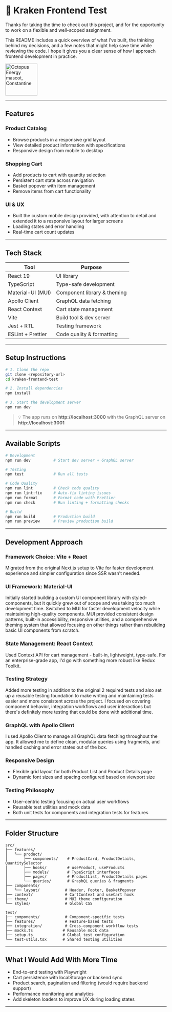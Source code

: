 # 🐙 Kraken Frontend Test

Thanks for taking the time to check out this project, and for the opportunity to work on a flexible and well-scoped assignment.

This README includes a quick overview of what I’ve built, the thinking behind my decisions, and a few notes that might help save time while reviewing the code. I hope it gives you a clear sense of how I approach frontend development in practice.


<img src="https://static.octopuscdn.com/constantine/constantine.svg" alt="Octopus Energy mascot, Constantine" width="100" />

---

## Features

### Product Catalog
- Browse products in a responsive grid layout
- View detailed product information with specifications
- Responsive design from mobile to desktop

### Shopping Cart
- Add products to cart with quantity selection
- Persistent cart state across navigation
- Basket popover with item management
- Remove items from cart functionality

### UI & UX
- Built the custom mobile design provided, with attention to detail and extended it to a responsive layout for larger screens
- Loading states and error handling
- Real-time cart count updates

---

## Tech Stack

| Tool              | Purpose                    |
| ----------------- | -------------------------- |
| React 19          | UI library                 |
| TypeScript        | Type-safe development      |
| Material-UI (MUI) | Component library & theming |
| Apollo Client     | GraphQL data fetching      |
| React Context     | Cart state management      |
| Vite              | Build tool & dev server    |
| Jest + RTL        | Testing framework          |
| ESLint + Prettier | Code quality & formatting  |

---

## Setup Instructions

```bash
# 1. Clone the repo
git clone <repository-url>
cd kraken-frontend-test

# 2. Install dependencies
npm install

# 3. Start the development server
npm run dev
```

> 💡 The app runs on **http://localhost:3000** with the GraphQL server on **http://localhost:3001**

---

## Available Scripts

```bash
# Development
npm run dev          # Start dev server + GraphQL server

# Testing
npm test             # Run all tests

# Code Quality
npm run lint         # Check code quality
npm run lint:fix     # Auto-fix linting issues
npm run format       # Format code with Prettier
npm run check        # Run linting + formatting checks

# Build
npm run build        # Production build
npm run preview      # Preview production build
```

---

## Development Approach

### **Framework Choice: Vite + React**
Migrated from the original Next.js setup to Vite for faster development experience and simpler configuration since SSR wasn't needed.

### **UI Framework: Material-UI**
Initially started building a custom UI component library with styled-components, but it quickly grew out of scope and was taking too much development time. Switched to MUI for faster development velocity while maintaining high-quality components. MUI provided consistent design patterns, built-in accessibility, responsive utilities, and a comprehensive theming system that allowed focusing on other things rather than rebuilding basic UI components from scratch.

### **State Management: React Context**
Used Context API for cart management - built-in, lightweight, type-safe. For an enterprise-grade app, I'd go with something more robust like Redux Toolkit.

### **Testing Strategy**
Added more testing in addition to the original 2 required tests and also set up a reusable testing foundation to make writing and maintaining tests easier and more consistent across the project. I focused on covering component behavior, integration workflows and user interactions but there's definitely more testing that could be done with additional time.

### **GraphQL with Apollo Client**
I used Apollo Client to manage all GraphQL data fetching throughout the app. It allowed me to define clean, modular queries using fragments, and handled caching and error states out of the box.

### **Responsive Design**
- Flexible grid layout for both Product List and Product Details page
- Dynamic font sizes and spacing configured based on viewport size

### **Testing Philosophy**
- User-centric testing focusing on actual user workflows
- Reusable test utilities and mock data
- Both unit tests for components and integration tests for features

---

## Folder Structure

```
src/
├── features/
│   └── product/
│       ├── components/    # ProductCard, ProductDetails, QuantitySelector
│       ├── hooks/         # useProduct, useProducts
│       ├── models/        # TypeScript interfaces
│       ├── pages/         # ProductList, ProductDetails pages
│       └── queries/       # GraphQL queries & fragments
├── components/
│   └── layout/           # Header, Footer, BasketPopover
├── context/              # CartContext and useCart hook
├── theme/                # MUI theme configuration
└── styles/               # Global CSS

test/
├── components/           # Component-specific tests
├── features/             # Feature-based tests
├── integration/          # Cross-component workflow tests
├── mocks.ts             # Reusable mock data
├── setup.ts             # Global test configuration
└── test-utils.tsx       # Shared testing utilities
```

---

## What I Would Add With More Time

- End-to-end testing with Playwright
- Cart persistence with localStorage or backend sync
- Product search, pagination and filtering (would require backend support)
- Performance monitoring and analytics
- Add skeleton loaders to improve UX during loading states

---

